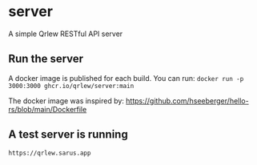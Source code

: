 # server

A simple Qrlew RESTful API server

## Run the server

A docker image is published for each build. You can run:
`docker run -p 3000:3000 ghcr.io/qrlew/server:main`

The docker image was inspired by: https://github.com/hseeberger/hello-rs/blob/main/Dockerfile

## A test server is running

`https://qrlew.sarus.app`
